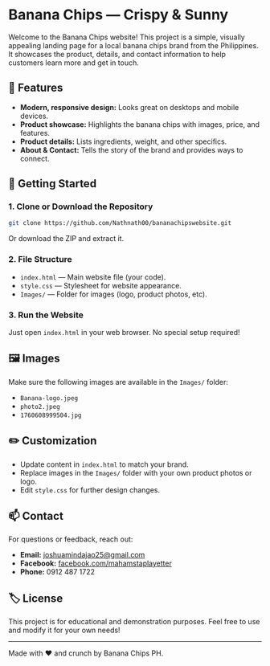 # Banana Chips — Crispy & Sunny

Welcome to the Banana Chips website! This project is a simple, visually appealing landing page for a local banana chips brand from the Philippines. It showcases the product, details, and contact information to help customers learn more and get in touch.

## 🌟 Features

- **Modern, responsive design:** Looks great on desktops and mobile devices.
- **Product showcase:** Highlights the banana chips with images, price, and features.
- **Product details:** Lists ingredients, weight, and other specifics.
- **About & Contact:** Tells the story of the brand and provides ways to connect.

## 🚀 Getting Started

### 1. Clone or Download the Repository

```bash
git clone https://github.com/Nathnath00/bananachipswebsite.git
```
Or download the ZIP and extract it.

### 2. File Structure

- `index.html` — Main website file (your code).
- `style.css` — Stylesheet for website appearance.
- `Images/` — Folder for images (logo, product photos, etc).

### 3. Run the Website

Just open `index.html` in your web browser. No special setup required!

## 🖼️ Images

Make sure the following images are available in the `Images/` folder:
- `Banana-logo.jpeg`
- `photo2.jpeg`
- `1760608999504.jpg`

## ✏️ Customization

- Update content in `index.html` to match your brand.
- Replace images in the `Images/` folder with your own product photos or logo.
- Edit `style.css` for further design changes.

## 📫 Contact

For questions or feedback, reach out:
- **Email:** [joshuamindajao25@gmail.com](mailto:joshuamindajao25@gmail.com)
- **Facebook:** [facebook.com/mahamstaplayetter](https://facebook.com/mahamstaplayetter)
- **Phone:** 0912 487 1722

## 🏷️ License

This project is for educational and demonstration purposes. Feel free to use and modify it for your own needs!

---

Made with ❤️ and crunch by Banana Chips PH.
